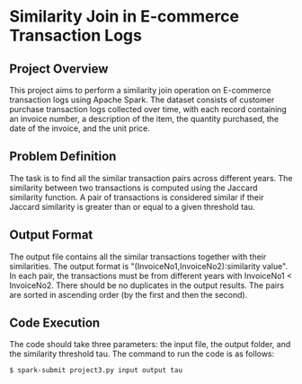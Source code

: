 # Similarity Join in E-commerce Transaction Logs

## Project Overview
This project aims to perform a similarity join operation on E-commerce transaction logs using Apache Spark. The dataset consists of customer purchase transaction logs collected over time, with each record containing an invoice number, a description of the item, the quantity purchased, the date of the invoice, and the unit price.

## Problem Definition
The task is to find all the similar transaction pairs across different years. The similarity between two transactions is computed using the Jaccard similarity function. A pair of transactions is considered similar if their Jaccard similarity is greater than or equal to a given threshold tau.

## Output Format
The output file contains all the similar transactions together with their similarities. The output format is "(InvoiceNo1,InvoiceNo2):similarity value". In each pair, the transactions must be from different years with InvoiceNo1 < InvoiceNo2. There should be no duplicates in the output results. The pairs are sorted in ascending order (by the first and then the second).

## Code Execution
The code should take three parameters: the input file, the output folder, and the similarity threshold tau. The command to run the code is as follows:

```bash
$ spark-submit project3.py input output tau
